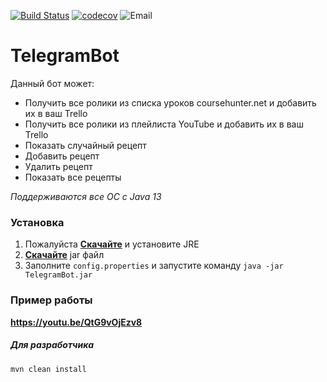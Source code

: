 [![Build Status](https://travis-ci.com/Teemitze/TelegramBot.svg?branch=master)](https://travis-ci.com/Teemitze/TelegramBot)
[![codecov](https://codecov.io/gh/Teemitze/TelegramBot/branch/master/graph/badge.svg)](https://codecov.io/gh/Teemitze/TelegramBot)
![Email](https://img.shields.io/badge/email-teemitze@gmail.com-red.svg)
# TelegramBot
Данный бот может:
- Получить все ролики из списка уроков coursehunter.net и добавить их в ваш Trello
- Получить все ролики из плейлиста YouTube и добавить их в ваш Trello
- Показать случайный рецепт
- Добавить рецепт
- Удалить рецепт
- Показать все рецепты

*Поддерживаются все ОС с Java 13*

### Установка
1) Пожалуйста [**Скачайте**](https://www.java.com/en/download/) и установите JRE
2) [**Скачайте**](https://github.com/Teemitze/TelegramBot/releases/latest) jar файл
3) Заполните ```config.properties``` и запустите команду ```java -jar TelegramBot.jar```

### Пример работы

**https://youtu.be/QtG9vOjEzv8**

##### Для разработчика
```mvn clean install```